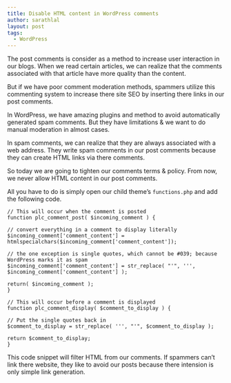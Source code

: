```yaml
---
title: Disable HTML content in WordPress comments
author: sarathlal
layout: post
tags:
  - WordPress
---
```

The post comments is consider as a method to increase user interaction in our blogs. When we read certain articles, we can realize that the comments associated with that article have more quality than the content.

But if we have poor comment moderation methods, spammers utilize this commenting system to increase there site SEO by inserting there links in our post comments.

In WordPress, we have amazing plugins and method to avoid automatically generated spam comments. But they have limitations & we want to do manual moderation in almost cases.

In spam comments, we can realize that they are always associated with a web address. They write spam comments in our post comments because they can create HTML links via there comments.

So today we are going to tighten our comments terms & policy. From now, we never allow HTML content in our post comments.

All you have to do is simply open our child theme&#8217;s `functions.php` and add the following code.

	// This will occur when the comment is posted
	function plc_comment_post( $incoming_comment ) {

	// convert everything in a comment to display literally
	$incoming_comment['comment_content'] = htmlspecialchars($incoming_comment['comment_content']);

	// the one exception is single quotes, which cannot be #039; because WordPress marks it as spam
	$incoming_comment['comment_content'] = str_replace( "'", ''', $incoming_comment['comment_content'] );

	return( $incoming_comment );
	}

	// This will occur before a comment is displayed
	function plc_comment_display( $comment_to_display ) {

	// Put the single quotes back in
	$comment_to_display = str_replace( ''', "'", $comment_to_display );

	return $comment_to_display;
	}

This code snippet will filter HTML from our comments. If spammers can&#8217;t link there website, they like to avoid our posts because there intension is only simple link generation.
